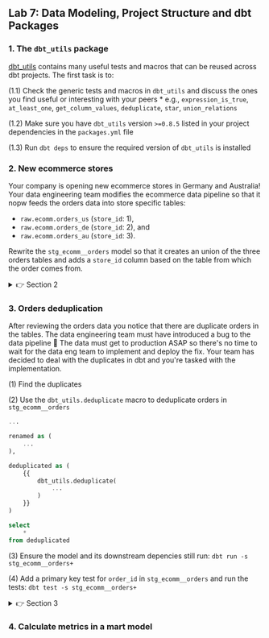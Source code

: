 ## Lab 7: Data Modeling, Project Structure and dbt Packages

### 1. The `dbt_utils` package 

[dbt_utils](https://hub.getdbt.com/dbt-labs/dbt_utils/latest/) contains many useful tests and macros that can be reused across dbt projects. The first task is to:

(1.1) Check the generic tests and macros in `dbt_utils` and discuss the ones you find useful or interesting with your peers
    * e.g., `expression_is_true`, `at_least_one`, `get_column_values`, `deduplicate`, `star`, `union_relations`

(1.2) Make sure you have `dbt_utils` version `>=0.8.5` listed in your project dependencies in the `packages.yml` file

(1.3) Run `dbt deps` to ensure the required version of `dbt_utils` is installed

### 2. New ecommerce stores

Your company is opening new ecommerce stores in Germany and Australia! Your data engineering team modifies the ecommerce data pipeline so that it nopw feeds the orders data into store specific tables: 

* `raw.ecomm.orders_us` (`store_id`: 1),
* `raw.ecomm.orders_de` (`store_id`: 2), and
* `raw.ecomm.orders_au` (`store_id`: 3).

Rewrite the `stg_ecomm__orders` model so that it creates an union of the three orders tables and adds a `store_id` column based on the table from which the order comes from. 

<details>
  <summary>👉 Section 2</summary>

  (2.1) Add the three orders tables to your `sources.yml`
  (2.2) Refactor the `stg_ecomm__orders` model so that it combines the three orders tables using the `dbt_utils.union_relations` macro:

  ```sql
    with sources as (
        {{
            dbt_utils.union_relations(
                relations=[
                    ...
                ],
            )
        }}
    ),

    ...
  ```
  (2.3) Preview and inspect the compiled SQL of `stg_ecomm__orders`. How does the `dbt_utils.union_relations` macro differ from a manually constructed union?
  (2.4) Extract store country code from the `_dbt_source_relation` column and map it to the `store_id`
  ```sql
    with sources as (
        {{
            dbt_utils.union_relations(
                relations=[
                    source('ecomm', 'orders_us'),
                    source('ecomm', 'orders_de'),
                    source('ecomm', 'orders_au')
                ],
            )
        }}
    ),

    store_codes as (
        select
            *,
            ... as store_code
        from sources
    ),

    store_ids as (
        select
            *,
            ... as store_id
        from store_codes
    ),

    renamed as (
        select
            *,                  -- Include all original columns in the staging layer
            id as order_id,
            ...
        from store_ids
    )

    select
        *
    from renamed
  ```
  (2.5) Run the model and its downstream dependencies: `dbt run -s stg_ecomm__orders+`
  (2.6) Add a `not_null` test for the `store_id` column in `stg_ecomm__orders` and run the tests: `dbt test -s stg_ecomm__orders+`

</details>

### 3. Orders deduplication

After reviewing the orders data you notice that there are duplicate orders in the tables. The data engineering team must have introduced a bug to the data pipeline 🤦 The data must get to production ASAP so there's no time to wait for the data eng team to implement and deploy the fix. Your team has decided to deal with the duplicates in dbt and you're tasked with the implementation.

(1) Find the duplicates

(2) Use the `dbt_utils.deduplicate` macro to deduplicate orders in `stg_ecomm__orders`
```sql
...

renamed as (
    ...
),

deduplicated as (
    {{
        dbt_utils.deduplicate(
            ...
        )
    }}
)

select
    *
from deduplicated
```

(3) Ensure the model and its downstream depencies still run: `dbt run -s stg_ecomm__orders+`

(4) Add a primary key test for `order_id` in `stg_ecomm__orders` and run the tests: `dbt test -s stg_ecomm__orders+`

<details>
  <summary>👉 Section 3</summary>

  (1) Todo

</details>

### 4. Calculate metrics in a mart model

